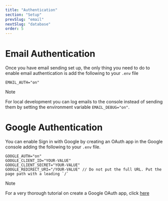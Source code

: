 ```yaml
---
title: "Authentication"
section: "Setup"
prevSlug: "email"
nextSlug: "database"
order: 5
---
```


# Email Authentication

Once you have email sending set up, the only thing you need to do to enable email authentication is add the following to your `.env` file

```
EMAIL_AUTH="on"
```

> [!NOTE]
> For local development you can log emails to the console instead of sending them by setting the environment variable `EMAIL_DEBUG="on"`.

# Google Authentication

You can enable Sign in with Google by creating an OAuth app in the Google console adding the following to your `.env` file.

```
GOOGLE_AUTH="on"
GOOGLE_CLIENT_ID="YOUR-VALUE"
GOOGLE_CLIENT_SECRET="YOUR-VALUE"
GOOGLE_REDIRECT_URI="/YOUR-VALUE" // Do not put the full URL. Put the page path with a leading `/`
```

> [!NOTE]
> For a very thorough tutorial on create a Google OAuth app, click [here](https://www.balbooa.com/help/gridbox-documentation/integrations/other/google-client-id)
